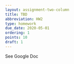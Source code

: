 ```yaml
---
layout: assignment-two-column
title: TBD
abbreviation: HW2
type: homework
due_date: 2020-05-01
ordering: 1 
points: 10
draft: 1
---
```


See Google Doc